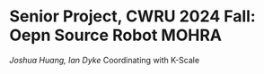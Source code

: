 # Senior Project, CWRU 2024 Fall: Oepn Source Robot MOHRA
_Joshua Huang, Ian Dyke_
Coordinating with K-Scale

